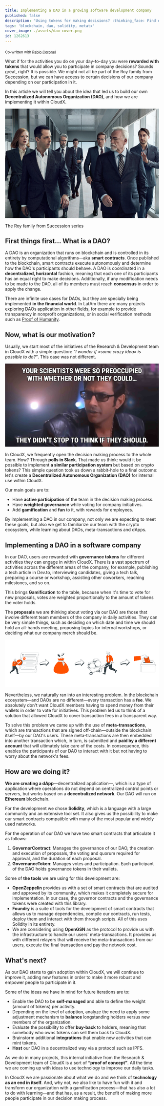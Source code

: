 ```yaml
---
title: Implementing a DAO in a growing software development company
published: false
description: 'Using tokens for making decisions? :thinking_face: Find out how we are using blockchain to build a DAO in our company'
tags: 'blockchain, dao, solidity, metatx'
cover_image: ./assets/dao-cover.png
id: 1262613
---
```


<sub>Co-written with [Pablo Coronel](https://github.com/pablitxn)</sub>

What if for the activities you do on your day-to-day you were **rewarded with tokens** that would allow you to participate in company decisions? Sounds great, right? It is possible. We might not all be part of the Roy family from Succession, but we can have access to certain decisions of our company depending on our participation in it.

In this article we will tell you about the idea that led us to build our own **Decentralized Autonomous Organization (DAO)**, and how we are implementing it within CloudX.

![The Roy family from Succession series](./assets/dao-succession.png)
<figcaption>The Roy family from Succession series</figcaption>

## First things first… What is a DAO?

A DAO is an organization that runs on blockchain and is controlled in its entirety by computational algorithms—aka **smart contracts**. Once published to the blockchain, smart contracts execute autonomously and determine how the DAO's participants should behave. A DAO is coordinated in a **decentralized, horizontal** fashion, meaning that each one of its participants has an equal right to make decisions. Additionally, if any modification needs to be made to the DAO, all of its members must reach **consensus** in order to apply the change.

There are infinite use cases for DAOs, but they are specially being implemented **in the financial world**. In LatAm there are many projects exploring DAOs application in other fields, for example to provide transparency in nonprofit organizations, or in social verification methods such as [Proof of Humanity](https://github.com/Proof-Of-Humanity).

## Now, what is our motivation?

Usually, we start most of the initiatives of the Research & Development team in CloudX with a simple question: _“I wonder if «some crazy idea» is possible to do?”_. This case was not different.

![Dr Malcolm from Jurassic Park saying "Your scientists were so preoccupied with whether or not they could, they didn't stop to think if they should"](./assets/dao-dr-malcolm.png)

In CloudX, we frequently open the decision making process to the whole team. How? Through **polls in Slack**. That made us think: would it be possible to implement **a similar participation system** but based on crypto tokens? This simple question took us down a rabbit-hole to a final outcome: let's create a **Decentralized Autonomous Organization (DAO)** for internal use within CloudX.

Our main goals are to:

* Have **active participation** of the team in the decision making process.
* Have **weighted governance** while voting for company initiatives.
* Add **gamification** and **fun** to it, with rewards for employees.

By implementing a DAO in our company, not only we are expecting to meet these goals, but also we get to familiarize our team with the crypto ecosystem, while learning about DAOs, meta-transactions and dApps.

## Implementing a DAO in a software company

In our DAO, users are rewarded with **governance tokens** for different activities they can engage in within CloudX. There is a vast spectrum of activities across the different areas of the company, for example, publishing a tech article in Dev.to, interviewing candidates, giving a tech talk, preparing a course or workshop, assisting other coworkers, reaching milestones, and so on.

This brings **Gamification** to the table, because when it's time to vote for new proposals, votes are weighted proportionally to the amount of tokens the voter holds.

The **proposals** we are thinking about voting via our DAO are those that involve different team members of the company in daily activities. They can be very simple things, such as deciding on which date and time we should hold an all-hands meeting, proposing topics for internal workshops, or deciding what our company merch should be.

![A DAO user collecting tokens and then using them to vote for a proposal](./assets/dao-journey.png)

Nevertheless, we naturally ran into an interesting problem. In the blockchain ecosystem—and DAOs are no different—every transaction has a **fee**. We absolutely don't want CloudX members having to spend money from their wallets in order to vote for initiatives. This problem led us to think of a solution that allowed CloudX to cover transaction fees in a transparent way.

To solve this problem we came up with the use of **meta-transactions**, which are transactions that are signed off-chain—outside the blockchain itself—by our DAO's users. These meta-transactions are then embedded into another transaction which, in turn, is submitted and **paid by a different account** that will ultimately take care of the costs. In consequence, this enables the participants of our DAO to interact with it but not having to worry about the network's fees.

## How are we doing it?

**We are creating a dApp**—decentralized application—, which is a type of application where operations do not depend on centralized control points or servers, but works based on a **decentralized network**. Our DAO will run on **Ethereum** blockchain.

For the development we chose **Solidity**, which is a language with a large community and an extensive tool set. It also gives us the possibility to make our smart contracts compatible with many of the most popular and widely used networks.

For the operation of our DAO we have two smart contracts that articulate it as follows:

1. **GovernorContract**: Manages the governance of our DAO, the creation and execution of proposals, the voting and quorum required for approval, and the duration of each proposal.
2. **GovernanceToken**: Manages votes and participation. Each participant of the DAO holds governance tokens in their wallets.

Some of **the tools** we are using for this development are:

* **OpenZeppelin** provides us with a set of smart contracts that are audited and approved by its community, which makes it completely secure for implementation. In our case, the governor contracts and the governance tokens were created with this library.
* **Foundry** is a suite of tools for the development of smart contracts that allows us to manage dependencies, compile our contracts, run tests, deploy them and interact with them through scripts. All of this uses Solidity in its entirety.
* We are considering using **OpenGSN** as the protocol to provide us with the infrastructure to handle our users' meta-transactions. It provides us with different relayers that will receive the meta-transactions from our users, execute the final transaction and pay the network cost.

## What's next?

As our DAO starts to gain adoption within CloudX, we will continue to improve it, adding new features in order to make it more robust and empower people to participate in it.

Some of the ideas we have in mind for future iterations are to:

* Enable the DAO to be **self-managed** and able to define the weight (amount of tokens) per activity.
* Depending on the level of adoption, analyze the need to apply some adjustment mechanism to **balance** longstanding holders versus new members of the organization.
* Evaluate the possibility to offer **buy-back** to holders, meaning that somebody who owns tokens can sell them back to CloudX.
* Brainstorm additional **integrations** that enable new activities that can mint tokens.
* **Host** our DAO in a decentralized way via a protocol such as IPFS.

As we do in many projects, this internal initiative from the Research & Development team of CloudX is a sort of **“proof of concept”**. All the time we are coming up with ideas to use technology to improve our daily tasks.

In CloudX we are passionate about what we do and we think of **technology as an end in itself**. And, why not, we also like to have fun with it and transform our organization with a gamification process—that has also a lot to do with learning—and that has, as a result, the benefit of making more people participate in our decision making process.
